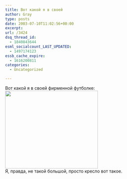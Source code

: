 ```yaml
---
title: Вот какой я в своей
author: Gray
type: posts
date: 2003-07-10T11:02:56+00:00
excerpt:
url: /3424
dsq_thread_id:
  - 1840843644
esml_socialcount_LAST_UPDATED:
  - 1497174123
essb_cache_expire:
  - 1616200811
categories:
  - Uncategorized

---
```








Вот какой я в своей фирменной футболке:  
<img src="https://i1.wp.com/www.searchengines.ru/blog/images/me1.jpg?resize=300%2C251" width="300" height="251" alt="" border="0" data-recalc-dims="1" />  
Я, правда, не такой большой, просто кресло вот такое.